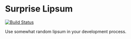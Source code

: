 # Surprise Lipsum

[![Build Status](https://travis-ci.org/davekellam/surprise-lipsum.png?branch=master)](https://travis-ci.org/davekellam/surprise-lipsum)

Use somewhat random lipsum in your development process.
